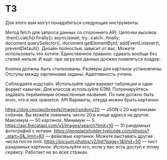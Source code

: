 # ТЗ
Для этого вам могут понадобиться следующие инструменты:

Метод fetch для запроса данных со стороннего API;
Цепочки вызовов .then().catch().finally();
async/await;
try…catch…finally;
document.querySelector(), document.getElementById;
addEventListener(), preventDefault().
Дизайн полностью зависит от вас. Можете использовать что хотите. Единственное правило: сдавать вообще без стилей нельзя. И ещё: при загрузке данных должен появляться лоадер.

Кнопки должны быть стилизованы. Размеры для картинок установлены. Отступы между картинками заданы. Адаптивность учтена.

Соблюдайте кодстайл. Используйте один вариант табуляции и один формат кавычек.
Для классов используйте БЭМ.
Потренируйтесь задавать переменным осмысленные названия. По ним должно быть ясно, что в них хранится.
API
Варианты, откуда можно брать картинки:

https://dog.ceo/api/breeds/image/random/20 — JSON с 20 картинками собачек. Вы можете поменять число 20 в конце адреса на другое. Максимум — 50 картинок. Минимум — 5.
https://api.thecatapi.com/v1/images/search?limit=10 — 10 рандомных фотографий с котами.
https://jsonplaceholder.typicode.com/photos?_start=0&_limit=60 — фейковые картинки. Можете выставить другие числа после limit.
https://picsum.photos/v2/list?page=1&limit=50 — лист рандомных картинок. Используйте его, если у вас есть доступ к этому сервису. Работает не во всех странах.
